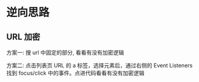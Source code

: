 # 逆向思路
## URL 加密
方案一: 搜 url 中固定的部分, 看看有没有加密逻辑

方案二: 点击列表页 URL 的 a 标签，选择元素后，通过右侧的 Event Listeners 找到 focus/click 中的事件。点进代码看看有没有加密逻辑